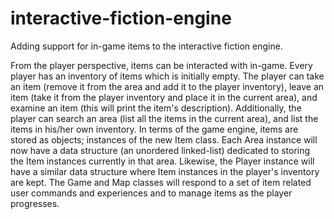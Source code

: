 # interactive-fiction-engine

Adding support for in-game items to the interactive fiction engine.

From the player perspective, items can be interacted with in-game. Every player has an inventory of items which is initially empty. 
The player can take an item (remove it from the area and add it to the player inventory), leave an item (take it from the player 
inventory and place it in the current area), and examine an item (this will print the item's description). Additionally, the player can
search an area (list all the items in the current area), and list the items in his/her own inventory. In terms of the game engine, 
items are stored as objects; instances of the new Item class. Each Area instance will now have a data structure (an unordered linked-list) 
dedicated to storing the Item instances currently in that area. Likewise, the Player instance will have a similar data structure
where Item instances in the player's inventory are kept. The Game and Map classes will respond to a set of item  related user commands 
and experiences and to manage items as the player progresses.
